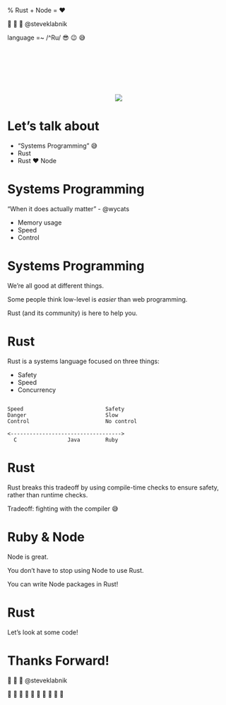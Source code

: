 % Rust + Node = ❤

👋 👋 👋 @steveklabnik

language =~ /\^Ru/ 😎 😉 😅 

<div style="text-align: center; margin-top: 120px">
<img src="http://www.rust-lang.org/logos/rust-logo-256x256-blk.png">
</div>

# Let’s talk about

* “Systems Programming” 😅
* Rust
* Rust ❤ Node

# Systems Programming

“When it does actually matter” - @wycats

- Memory usage
- Speed
- Control

# Systems Programming

We’re all good at different things.

Some people think low-level is _easier_ than
web programming.

Rust (and its community) is here to help you.

# Rust

Rust is a systems language focused on three things:

* Safety
* Speed
* Concurrency

<pre><code>
Speed                          Safety
Danger                         Slow
Control                        No control

<----------------------------------->
  C                Java        Ruby
</code></pre>

# Rust

Rust breaks this tradeoff by using compile-time
checks to ensure safety, rather than runtime checks.

Tradeoff: fighting with the compiler 😅 

# Ruby & Node

Node is great.

You don’t have to stop using Node to use Rust.

You can write Node packages in Rust!

# Rust

Let’s look at some code!

# Thanks Forward!

👋 👋 👋 @steveklabnik

💙 💙 💙 💙 💙 💙 💙 💙 💙 💙
